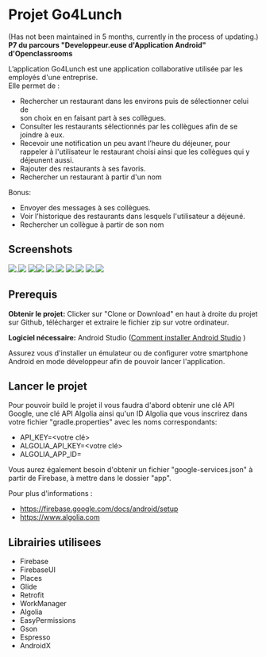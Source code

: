 # **Projet Go4Lunch** 
(Has not been maintained in 5 months, currently in the process of updating.)
**P7 du parcours "Developpeur.euse d'Application Android" d'Openclassrooms**

L’application Go4Lunch est une application collaborative utilisée par les employés d'une entreprise.  
Elle permet de :
- Rechercher un restaurant dans les environs puis de sélectionner celui de  
son choix en en faisant part à ses collègues.
- Consulter les restaurants sélectionnés par les collègues afin de se joindre à eux.  
- Recevoir une notification un peu avant l’heure du déjeuner, pour rappeler à l'utilisateur le
  restaurant choisi ainsi que les collègues qui y déjeunent aussi.
- Rajouter des restaurants à ses favoris.
- Rechercher un restaurant à partir d'un nom

Bonus:
- Envoyer des messages à ses collègues.
- Voir l'historique des restaurants dans lesquels l'utilisateur a déjeuné.
- Rechercher un collègue à partir de son nom

## Screenshots
![](screenshots/logingscreen.jpg).![](screenshots/drawernav.jpg)
![](screenshots/map.png)![](screenshots/detailresto.jpg)
![](screenshots/list_resto.png).![](screenshots/collegues.jpg)
![](screenshots/profilcollegue.jpg).![](screenshots/messagerie.jpg)
![](screenshots/myprofile.jpg).![](screenshots/notification.png)


## Prerequis
**Obtenir le projet:**
Clicker sur "Clone or Download" en haut à droite du projet sur Github, télécharger et extraire
le fichier zip sur votre ordinateur.

**Logiciel nécessaire:**
Android Studio ([Comment installer Android Studio](https://developer.android.com/studio/install) )

Assurez vous d'installer un émulateur ou de configurer votre smartphone Android en mode développeur afin de pouvoir
lancer l'application.

## Lancer le projet

Pour pouvoir build le projet il vous faudra d'abord obtenir une clé API Google, une clé API Algolia
ainsi qu'un ID Algolia que vous inscrirez dans votre fichier "gradle.properties" avec les noms
correspondants:

- API_KEY=<votre clé>
- ALGOLIA_API_KEY=<votre clé>
- ALGOLIA_APP_ID=<votre ID> 

Vous aurez également besoin d'obtenir un fichier "google-services.json" à partir de
Firebase, à mettre dans le dossier "app".

Pour plus d'informations :
- https://firebase.google.com/docs/android/setup
- https://www.algolia.com

## Librairies utilisees

- Firebase
- FirebaseUI
- Places
- Glide
- Retrofit
- WorkManager
- Algolia
- EasyPermissions
- Gson
- Espresso
- AndroidX


